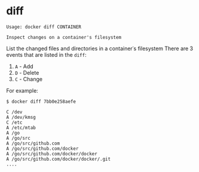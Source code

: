 <!--[metadata]>
+++
title = "diff"
description = "The diff command description and usage"
keywords = ["list, changed, files, container"]
[menu.main]
parent = "smn_cli"
weight=1
+++
<![end-metadata]-->

# diff

    Usage: docker diff CONTAINER

    Inspect changes on a container's filesystem

List the changed files and directories in a container᾿s filesystem
 There are 3 events that are listed in the `diff`:

1. `A` - Add
2. `D` - Delete
3. `C` - Change

For example:

    $ docker diff 7bb0e258aefe

    C /dev
    A /dev/kmsg
    C /etc
    A /etc/mtab
    A /go
    A /go/src
    A /go/src/github.com
    A /go/src/github.com/docker
    A /go/src/github.com/docker/docker
    A /go/src/github.com/docker/docker/.git
    ....
